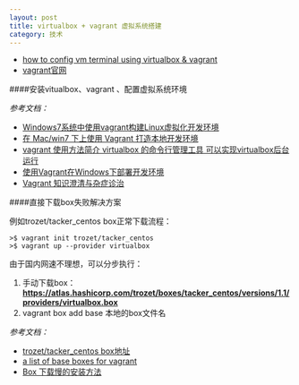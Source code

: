 ```yaml
---
layout: post
title: virtualbox + vagrant 虚拟系统搭建
category: 技术
---
```


* [how to config vm terminal using virtualbox & vagrant](https://github.com/trozet/sfc-random/blob/master/tacker_sfc_walkthrough.txt "markdown")
* [vagrant官网](https://www.vagrantup.com "markdown")

####安装vitualbox、vagrant 、配置虚拟系统环境

*参考文档：*

* [Windows7系统中使用vagrant构建Linux虚拟化开发环境](http://www.moqifei.com/archives/1270 "markdown")
* [在 Mac/win7 下上使用 Vagrant 打造本地开发环境](https://segmentfault.com/a/1190000002645737 "markdown")
* [vagrant 使用方法简介 virtualbox 的命令行管理工具 可以实现virtualbox后台运行](http://blog.csdn.net/samxx8/article/details/38941331 "markdown")
* [使用Vagrant在Windows下部署开发环境](https://blog.smdcn.net/article/1308.html "markdown")
* [Vagrant 知识澄清与杂症诊治](http://wushaobo.info/?p=83 "markdown")

####直接下载box失败解决方案

例如trozet/tacker_centos box正常下载流程：

```
>$ vagrant init trozet/tacker_centos
>$ vagrant up --provider virtualbox
```

由于国内网速不理想，可以分步执行：

1. 手动下载box：**https://atlas.hashicorp.com/trozet/boxes/tacker_centos/versions/1.1/providers/virtualbox.box**
2. vagrant box add base 本地的box文件名

*参考文档：*

* [trozet/tacker_centos box地址](https://atlas.hashicorp.com/trozet/boxes/tacker_centos "markdown")
* [a list of base boxes for vagrant](http://www.vagrantbox.es/ "markdown")
* [Box 下载慢的安装方法](http://mooc.guokr.com/discussion/7730/ "markdown")
